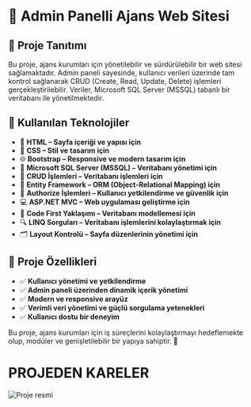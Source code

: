 # 🔆 Admin Panelli Ajans Web Sitesi

## 📌 Proje Tanıtımı
Bu proje, ajans kurumları için yönetilebilir ve sürdürülebilir bir web sitesi sağlamaktadır. Admin paneli sayesinde, kullanıcı verileri üzerinde tam kontrol sağlanarak CRUD (Create, Read, Update, Delete) işlemleri gerçekleştirilebilir. Veriler, Microsoft SQL Server (MSSQL) tabanlı bir veritabanı ile yönetilmektedir.

## 🚀 Kullanılan Teknolojiler

- 📄 **HTML – Sayfa içeriği ve yapısı için**
- 🎨 **CSS – Stil ve tasarım için**
- 🌐 **Bootstrap – Responsive ve modern tasarım için**
- 🎯 **Microsoft SQL Server (MSSQL) – Veritabanı yönetimi için**
- 🔄 **CRUD İşlemleri – Veritabanı işlemleri için**
- 🧩 **Entity Framework – ORM (Object-Relational Mapping) için**
- 🔐 **Authorize İşlemleri – Kullanıcı yetkilendirme ve güvenlik için**
- 💻 **ASP.NET MVC – Web uygulaması geliştirme için**
- 🧭 **Code First Yaklaşımı – Veritabanı modellemesi için**
- 🔍 **LINQ Sorguları – Veritabanı işlemlerini kolaylaştırmak için**
- 🗂️ **Layout Kontrolü – Sayfa düzenlerinin yönetimi için**

## 🔹 Proje Özellikleri

- ✅ **Kullanıcı yönetimi ve yetkilendirme**
- ✅ **Admin paneli üzerinden dinamik içerik yönetimi**
- ✅ **Modern ve responsive arayüz**
- ✅ **Verimli veri yönetimi ve güçlü sorgulama yetenekleri**
- ✅ **Kullanıcı dostu bir deneyim**

Bu proje, ajans kurumları için iş süreçlerini kolaylaştırmayı hedeflemekte olup, modüler ve genişletilebilir bir yapıya sahiptir. 🎯

# **PROJEDEN KARELER**

![Proje resmi](https://i.hizliresim.com/75l0qhu.png?_gl=1*1s7urff*_ga*MTY3Mzc4NjA5OS4xNzM2NTIyMTI0*_ga_M9ZRXYS2YN*MTc0MTExNjg1MC41LjEuMTc0MTExNjk1MS4yNi4wLjA.)



